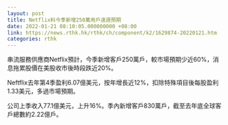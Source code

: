```yaml
---
layout: post
title: Netflix料今季新增250萬用戶遠遜預期
date: 2022-01-21 08:10:05.000000000 +08:00
link: https://news.rthk.hk/rthk/ch/component/k2/1629874-20220121.htm
categories: rthk
---
```


串流服務供應商Netflix預計，今季新增客戶250萬戶，較市場預期少近60%，消息拖累股價在美股收市後時段跌近20%。

Neftflix去年第4季盈利6.07億美元，按年增長近12%，扣除特殊項目後每股盈利1.33美元，多過市場預期。

公司上季收入77.1億美元，上升16%。季內新增客戶830萬戶，截至去年底全球客戶總數約2.22億戶。

